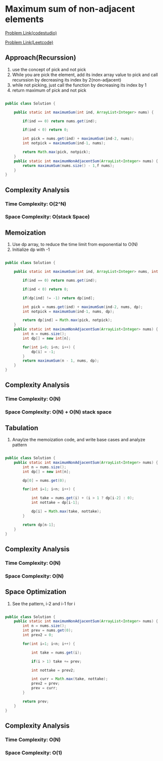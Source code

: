# Maximum sum of non-adjacent elements

[Problem Link(codestudio)](https://www.codingninjas.com/studio/problems/maximum-sum-of-non-adjacent-elements_843261?utm_source=striver&utm_medium=website&utm_campaign=a_zcoursetuf&leftPanelTabValue=PROBLEM)

[Problem Link(Leetcode)](https://leetcode.com/problems/house-robber/)

## Approach(Recurssion)

1. use the concept of pick and not pick
2. While you are pick the element, add its index array value to pick and call recurssion by decreasing its index by 2(non-adjacent)
3. while not picking, just call the function by decreasing its index by 1
4. return maximum of pick and not pick

```Java

public class Solution {

	public static int maximumSum(int ind, ArrayList<Integer> nums) {

		if(ind == 0) return nums.get(ind);

		if(ind < 0) return 0;

		int pick = nums.get(ind) + maximumSum(ind-2, nums);
		int notpick = maximumSum(ind-1, nums);

		return Math.max(pick, notpick);
	}
	public static int maximumNonAdjacentSum(ArrayList<Integer> nums) {
		return maximumSum(nums.size() - 1,f nums);
	}
}
```

## Complexity Analysis

### Time Complexity: O(2^N)

### Space Complexity: O(stack Space)

## Memoization

1. Use dp array, to reduce the time limit from exponential to O(N)
2. Initialize dp with -1

```Java

public class Solution {

	public static int maximumSum(int ind, ArrayList<Integer> nums, int dp[]) {

		if(ind == 0) return nums.get(ind);

		if(ind < 0) return 0;

		if(dp[ind] != -1) return dp[ind];

		int pick = nums.get(ind) + maximumSum(ind-2, nums, dp);
		int notpick = maximumSum(ind-1, nums, dp);

		return dp[ind] = Math.max(pick, notpick);
	}
	public static int maximumNonAdjacentSum(ArrayList<Integer> nums) {
		int n = nums.size();
		int dp[] = new int[n];

		for(int i=0; i<n; i++) {
			dp[i] = -1;
		}
		return maximumSum(n - 1, nums, dp);
	}
}
```

## Complexity Analysis

### Time Complexity: O(N)

### Space Complexity: O(N) + O(N) stack space

## Tabulation

1. Anaylze the memoization code, and write base cases and analyze pattern

```Java

public class Solution {
	public static int maximumNonAdjacentSum(ArrayList<Integer> nums) {
		int n = nums.size();
		int dp[] = new int[n];

		dp[0] = nums.get(0);

		for(int i=1; i<n; i++) {

			int take = nums.get(i) + (i > 1 ? dp[i-2] : 0);
			int nottake = dp[i-1];

			dp[i] = Math.max(take, nottake);
		}

		return dp[n-1];
	}
}
```

## Complexity Analysis

### Time Complexity: O(N)

### Space Complexity: O(N)

## Space Optimization

1. See the pattern, i-2 and i-1 for i

```Java

public class Solution {
	public static int maximumNonAdjacentSum(ArrayList<Integer> nums) {
		int n = nums.size();
		int prev = nums.get(0);
		int prev2 = 0;

		for(int i=1; i<n; i++) {

			int take = nums.get(i);

			if(i > 1) take += prev;

			int nottake = prev2;

			int curr = Math.max(take, nottake);
			prev2 = prev;
			prev = curr;
		}

		return prev;
	}
}

```

## Complexity Analysis

### Time Complexity: O(N)

### Space Complexity: O(1)
